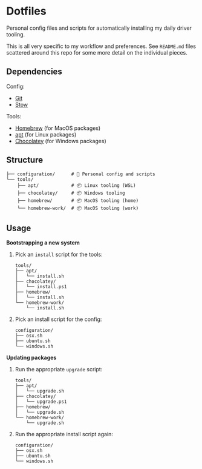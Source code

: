 # Dotfiles

Personal config files and scripts for automatically installing my daily driver tooling.

This is all very specific to my workflow and preferences.  See `README.md` files scattered around this repo for some more detail on the individual pieces.

## Dependencies

Config:

- [Git](https://git-scm.com/)
- [Stow](https://www.gnu.org/software/stow/)

Tools:

- [Homebrew](https://brew.sh/) (for MacOS packages)
- [apt](https://en.wikipedia.org/wiki/APT_(software)) (for Linux packages)
- [Chocolatey](https://chocolatey.org/) (for Windows packages)

## Structure

```
├── configuration/      # 📄 Personal config and scripts
└── tools/
    ├── apt/            # 📦 Linux tooling (WSL)
    ├── chocolatey/     # 📦 Windows tooling
    ├── homebrew/       # 📦 MacOS tooling (home)
    └── homebrew-work/  # 📦 MacOS tooling (work)
```

## Usage

**Bootstrapping a new system**

1. Pick an `install` script for the tools:

    ```
    tools/
    ├── apt/
    │   └── install.sh
    ├── chocolatey/
    │   └── install.ps1
    ├── homebrew/
    │   └── install.sh
    └── homebrew-work/
        └── install.sh
    ```

2. Pick an install script for the config:

    ```
    configuration/
    ├── osx.sh
    ├── ubuntu.sh
    └── windows.sh
    ```

**Updating packages**

1. Run the appropriate `upgrade` script:

    ```
    tools/
    ├── apt/
    │   └── upgrade.sh
    ├── chocolatey/
    │   └── upgrade.ps1
    ├── homebrew/
    │   └── upgrade.sh
    └── homebrew-work/
        └── upgrade.sh
    ```

2. Run the appropriate install script again:

    ```
    configuration/
    ├── osx.sh
    ├── ubuntu.sh
    └── windows.sh
    ```
